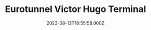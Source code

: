 ---
date: 2023-08-13T18:55:58.000Z
title: Eurotunnel Victor Hugo Terminal
latitude: 51.09500584359605
longitude: 1.1229658126831055
url: http://www.eurotunnel.com
category: checkin
---